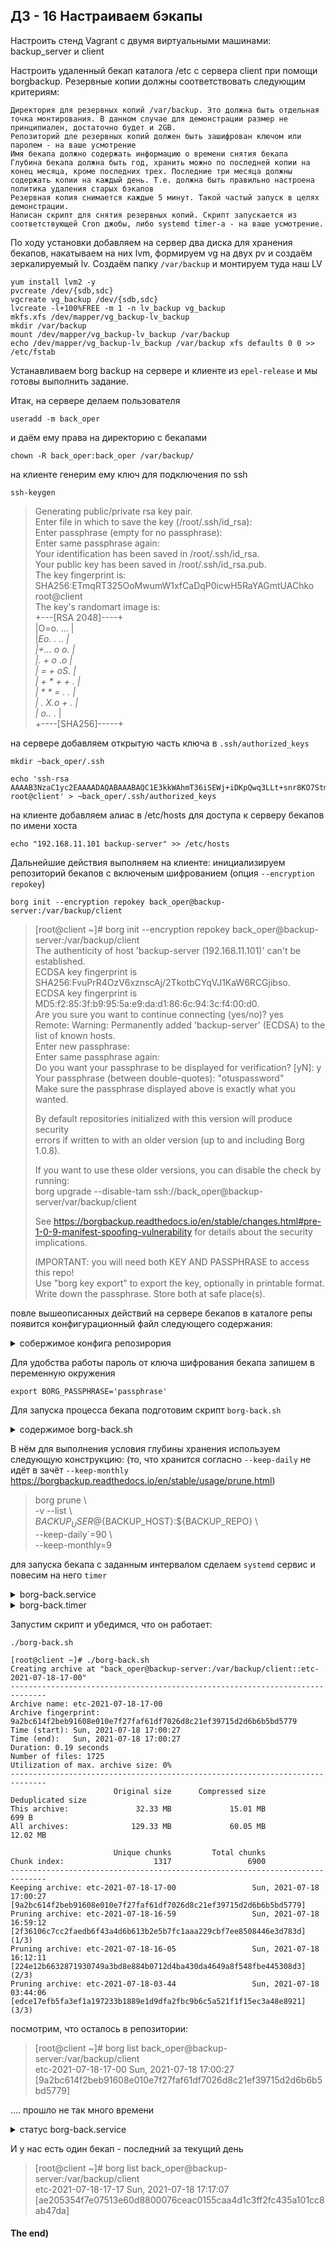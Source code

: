 ## ДЗ - 16  Настраиваем бэкапы

Настроить стенд Vagrant с двумя виртуальными машинами: backup_server и client

Настроить удаленный бекап каталога /etc c сервера client при помощи borgbackup. Резервные копии должны соответствовать следующим критериям:

    Директория для резервных копий /var/backup. Это должна быть отдельная точка монтирования. В данном случае для демонстрации размер не принципиален, достаточно будет и 2GB.
    Репозиторий дле резервных копий должен быть зашифрован ключом или паролем - на ваше усмотрение
    Имя бекапа должно содержать информацию о времени снятия бекапа
    Глубина бекапа должна быть год, хранить можно по последней копии на конец месяца, кроме последних трех. Последние три месяца должны содержать копии на каждый день. Т.е. должна быть правильно настроена политика удаления старых бэкапов
    Резервная копия снимается каждые 5 минут. Такой частый запуск в целях демонстрации.
    Написан скрипт для снятия резервных копий. Скрипт запускается из соответствующей Cron джобы, либо systemd timer-а - на ваше усмотрение.


По ходу установки добавляем на сервер два диска для хранения бекапов, накатываем на них lvm, формируем vg на двух pv и создаём зеркалируемый lv.
Создаём папку `/var/backup` и монтируем туда наш LV

```
yum install lvm2 -y
pvcreate /dev/{sdb,sdc}
vgcreate vg_backup /dev/{sdb,sdc}
lvcreate -l+100%FREE -m 1 -n lv_backup vg_backup
mkfs.xfs /dev/mapper/vg_backup-lv_backup
mkdir /var/backup
mount /dev/mapper/vg_backup-lv_backup /var/backup
echo /dev/mapper/vg_backup-lv_backup /var/backup xfs defaults 0 0 >> /etc/fstab
```

Устанавливаем borg backup на сервере и клиенте из `epel-release` и мы готовы выполнить задание.

Итак, 
на сервере делаем пользователя 

    useradd -m back_oper

и даём ему права на директорию с бекапами

    chown -R back_oper:back_oper /var/backup/

на клиенте генерим ему ключ для подключения по ssh

    ssh-keygen

> Generating public/private rsa key pair.  
> Enter file in which to save the key (/root/.ssh/id_rsa):    
> Enter passphrase (empty for no passphrase):   
> Enter same passphrase again:   
> Your identification has been saved in /root/.ssh/id_rsa.  
> Your public key has been saved in /root/.ssh/id_rsa.pub.  
> The key fingerprint is:  
> SHA256:ETmqRT325OoMwumW1xfCaDqP0icwH5RaYAGmtUAChko root@client  
> The key's randomart image is:  
> +---[RSA 2048]----+  
> |O=o.   ...       |  
> |*Eo.  . *..      |  
> |+... o o.*       |  
> |.   + o  .o      |  
> |   = + oS.       |  
> |  + * + + .      |  
> |   * * = . .     |  
> |  . X.o + .      |  
> |   o.*.  .       |  
> +----[SHA256]-----+  

на сервере добавляем открытую часть ключа в `.ssh/authorized_keys` 

    mkdir ~back_oper/.ssh

    echo 'ssh-rsa AAAAB3NzaC1yc2EAAAADAQABAAABAQC1E3kkWAhmT36iSEWj+iDKpQwq3LLt+snr8KO7StmjZ0hCrrf3tD+MKRQi1uku0wpaDwMJ3EJ8TCG+SeVqd+ETMeMDO0S46aLbWpX7+cun/SADEXNUdBuVmU49769YPXxW6aw937FEolcsrMlRRPBfcIRkENZ2MDZTkUM5GG/HJGuq82+IQye4QSBMMpc8U3iRDVtuULq0VHDgFRbknpNIQjN55JXpjMBZRVWzwG0RjYb9KuBhys1E2ZxFVzGSzwCp3n67l9qxII/2DYiQOVfzF9SoQ9shOihvXfD5TpEMIHLch+37TVsD7wo1qDT4kOZzcduhxJ581WktMSI1n17d root@client' > ~back_oper/.ssh/authorized_keys

на клиенте добавляем алиас в /etc/hosts для доступа к серверу бекапов по имени хоста

    echo "192.168.11.101 backup-server" >> /etc/hosts

Дальнейшие действия выполняем на клиенте:
инициализируем репозиторий бекапов c включеным шифрованием (опция `--encryption repokey`)

    borg init --encryption repokey back_oper@backup-server:/var/backup/client

> [root@client ~]# borg init --encryption repokey back_oper@backup-server:/var/backup/client  
> The authenticity of host 'backup-server (192.168.11.101)' can't be established.  
> ECDSA key fingerprint is SHA256:FvuPrR4OzV6xznscAj/2TkotbCYqVJ1KaW6RCGjibso.  
> ECDSA key fingerprint is MD5:f2:85:3f:b9:95:5a:e9:da:d1:86:6c:94:3c:f4:00:d0.  
> Are you sure you want to continue connecting (yes/no)? yes  
> Remote: Warning: Permanently added 'backup-server' (ECDSA) to the list of known hosts.  
> Enter new passphrase:   
> Enter same passphrase again:   
> Do you want your passphrase to be displayed for verification? [yN]: y  
> Your passphrase (between double-quotes): "otuspassword"  
> Make sure the passphrase displayed above is exactly what you wanted.  
>   
> By default repositories initialized with this version will produce security  
> errors if written to with an older version (up to and including Borg 1.0.8).  
>   
> If you want to use these older versions, you can disable the check by running:  
> borg upgrade --disable-tam ssh://back_oper@backup-server/var/backup/client  
>   
> See https://borgbackup.readthedocs.io/en/stable/changes.html#pre-1-0-9-manifest-spoofing-vulnerability for details about the security implications.  
>   
> IMPORTANT: you will need both KEY AND PASSPHRASE to access this repo!  
> Use "borg key export" to export the key, optionally in printable format.  
> Write down the passphrase. Store both at safe place(s).  

повле вышеописанных действий на сервере бекапов в каталоге репы появится конфигурационный файл следующего содержания:

<details>
<summary>собержимое конфига репозирория</summary>

```
[root@backup-server ~]# cat /var/backup/client/config 
[repository]
version = 1
segments_per_dir = 1000
max_segment_size = 524288000
append_only = 0
storage_quota = 0
additional_free_space = 0
id = 835d7c8667754dfb3c35d36fa0e4eb74b3259d9747f4ba43842672d3f1cbb6d4
key = hqlhbGdvcml0aG2mc2hhMjU2pGRhdGHaAN5OA9BLVMmVSzL5XNTFdJev+41OPdAQH+786h
	51mvU0L79H+9bwssqw+7lGDrawBeKyh9rEkSAykxMYuXXGv+pkhF8+GkDDutnXHN/u7xRn
	LK75ISD8dExz8Yt12hJzWoBqs6tNs0CmfwOPW4oYTZzixFuPXZfr0CODoHOWdHvJxlhwMl
	83DFFBqQs8BJXg7pb7lRR+kTDdoEDLn2nm92W+IBhR2W8rp3fT73eVh6rE1PYwukplmsWi
	LEfitQkgRbW8BttwyE0sxNbCOC1f0rn/Iweup0mrLRXiAQcCDd6kaGFzaNoAIBopH93NBg
	fX7l3E/vD4T38NV5BmUczAom0oFRpcdl5Lqml0ZXJhdGlvbnPOAAGGoKRzYWx02gAgNjxm
	gO522wAU7GTfBIFb0nK3wE8CTDjySL+2jaGi/EandmVyc2lvbgE=

```

</details>

Для удобства работы пароль от ключа шифрования бекапа запишем в переменную окружения  

    export BORG_PASSPHRASE='passphrase'

Для запуска процесса бекапа подготовим скрипт `borg-back.sh`

<details>
<summary>содержимое borg-back.sh</summary>

```
#!/bin/bash
# Client and server name
BACKUP_USER=back_oper
BACKUP_HOST=backup-server
# Backup type, it may be data, system, mysql, binlogs, etc.
TYPEOFBACKUP="etc"
REPOSITORY=$BACKUP_USER@$BACKUP_HOST:/var/backup/$(hostname)-${TYPEOFBACKUP}
# Backup
borg create -v --stats $REPOSITORY::$TYPEOFBACKUP-$(date +%Y-%m-%d-%H-%M) /${TYPEOFBACKUP}
# Clear old backups
borg prune \
  -v --list \
  ${BACKUP_USER}@${BACKUP_HOST}:${BACKUP_REPO} \
  --keep-daily=90 \
  --keep-monthly=9
```

</details>

В нём для выполнения условия глубины хранения используем следующую конструкцию:
(то, что хранится согласно `--keep-daily` не идёт в зачёт `--keep-monthly`
https://borgbackup.readthedocs.io/en/stable/usage/prune.html)

> borg prune \  
>   -v --list \  
>   ${BACKUP_USER}@${BACKUP_HOST}:${BACKUP_REPO} \  
>   --keep-daily`=90 \  
>   --keep-monthly=9  

для запуска бекапа с заданным интервалом сделаем `systemd` сервис и повесим на него `timer`

<details>
<summary>borg-back.service</summary>

```
[Unit]
Description=Borg backup
Wants=network-online.target
After=network-online.target

[Service]
Type=oneshot
Environment="BORG_PASSPHRASE='otuspassword'"
ExecStart=/root/borg-back.sh
```

</details>

<details>
<summary>borg-back.timer</summary>

```
[Unit]
Description=Borg backup timer

[Timer]
#run hourly
OnBootSec=2min
OnUnitActiveSec=5min
Unit=borg-back.service

[Install]
WantedBy=multi-user.target
```

</details>

Запустим скрипт и убедимся, что он работает:

    ./borg-back.sh

```
[root@client ~]# ./borg-back.sh 
Creating archive at "back_oper@backup-server:/var/backup/client::etc-2021-07-18-17-00"
------------------------------------------------------------------------------
Archive name: etc-2021-07-18-17-00
Archive fingerprint: 9a2bc614f2beb91608e010e7f27faf61df7026d8c21ef39715d2d6b6b5bd5779
Time (start): Sun, 2021-07-18 17:00:27
Time (end):   Sun, 2021-07-18 17:00:27
Duration: 0.19 seconds
Number of files: 1725
Utilization of max. archive size: 0%
------------------------------------------------------------------------------
                       Original size      Compressed size    Deduplicated size
This archive:               32.33 MB             15.01 MB                699 B
All archives:              129.33 MB             60.05 MB             12.02 MB

                       Unique chunks         Total chunks
Chunk index:                    1317                 6900
------------------------------------------------------------------------------
Keeping archive: etc-2021-07-18-17-00                 Sun, 2021-07-18 17:00:27 [9a2bc614f2beb91608e010e7f27faf61df7026d8c21ef39715d2d6b6b5bd5779]
Pruning archive: etc-2021-07-18-16-59                 Sun, 2021-07-18 16:59:12 [2f36106c7cc2faedb6f43a4d6b613b2e5b7fc1aaa229cbf7ee8508446e3d783d] (1/3)
Pruning archive: etc-2021-07-18-16-05                 Sun, 2021-07-18 16:12:11 [224e12b6632871930749a3bd8e884b0712d4ba430da4649a8f548fbe445308d3] (2/3)
Pruning archive: etc-2021-07-18-03-44                 Sun, 2021-07-18 03:44:06 [edce17efb5fa3ef1a197233b1889e1d9dfa2fbc9b6c5a521f1f15ec3a48e8921] (3/3)
```

посмотрим, что осталось в репозитории:

> [root@client ~]# borg list back_oper@backup-server:/var/backup/client  
> etc-2021-07-18-17-00                 Sun, 2021-07-18 17:00:27 [9a2bc614f2beb91608e010e7f27faf61df7026d8c21ef39715d2d6b6b5bd5779]  

.... прошло не так много времени

<details>
<summary>статус borg-back.service</summary>

```
[root@client ~]# systemctl status borg-back.service
● borg-back.service - Borg backup
   Loaded: loaded (/etc/systemd/system/borg-back.service; static; vendor preset: disabled)
   Active: inactive (dead) since Sun 2021-07-18 17:17:08 UTC; 1min 11s ago
  Process: 1508 ExecStart=/root/borg-back.sh (code=exited, status=0/SUCCESS)
 Main PID: 1508 (code=exited, status=0/SUCCESS)

Jul 18 17:17:08 client borg-back.sh[1508]: ------------------------------------------------------------------------------
Jul 18 17:17:08 client borg-back.sh[1508]: Original size      Compressed size    Deduplicated size
Jul 18 17:17:08 client borg-back.sh[1508]: This archive:               32.33 MB             15.01 MB             19.67 kB
Jul 18 17:17:08 client borg-back.sh[1508]: All archives:               64.67 MB             30.03 MB             11.88 MB
Jul 18 17:17:08 client borg-back.sh[1508]: Unique chunks         Total chunks
Jul 18 17:17:08 client borg-back.sh[1508]: Chunk index:                    1308                 3452
Jul 18 17:17:08 client borg-back.sh[1508]: ------------------------------------------------------------------------------
Jul 18 17:17:08 client borg-back.sh[1508]: Keeping archive: etc-2021-07-18-17-17                 Sun, 2021-07-18 17:17:07 [ae205354f7e07513e60d8800076ceac0155caa4d1c3ff2fc435a101cc8ab47da]
Jul 18 17:17:08 client borg-back.sh[1508]: Pruning archive: etc-2021-07-18-17-00                 Sun, 2021-07-18 17:00:27 [9a2bc614f2beb91608e010e7f27faf61df7026d8c21ef39715d2d6b6b5bd5779] (1/1)
Jul 18 17:17:08 client systemd[1]: Started Borg backup.

```

</details>

И у нас есть один бекап - последний за текущий день

> [root@client ~]# borg list back_oper@backup-server:/var/backup/client  
> etc-2021-07-18-17-17                 Sun, 2021-07-18 17:17:07 [ae205354f7e07513e60d8800076ceac0155caa4d1c3ff2fc435a101cc8ab47da]  

#### The end)
